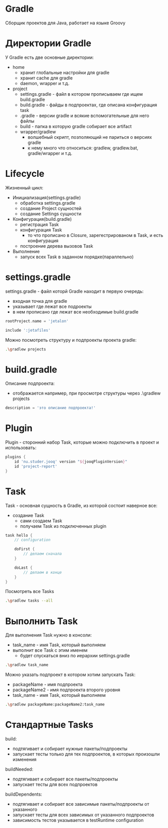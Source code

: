 # Gradle

Сборщик проектов для Java, работает на языке Groovy

# Директории Gradle

У Gradle есть две основные директории:

-   home
    -   хранит глобальные настройки для gradle
    -   хранит cache для gradle
    -   daemon, wrapper и т.д.
-   project
    -   settings.gradle - файл в котором прописываем где ищем build.gradle
    -   build.gradle - файды в подпроектах, где описана конфигурация task
    -   .gradle - версии gradle и всякие вспомогательные для него файлы
    -   build - папка в которую gradle собирает все artifact
    -   wrapper/gradlew
        -   волшебный скрипт, позполяющий не париться о версиях gradle
        -   к нему много что относиться: gradlew, gradlew.bat, gradle/wrapper и т.д.

# Lifecycle

Жизненный цикл:

-   Инициализация(settings.gradle)
    -   обработка settings.gradle
    -   создание Project сущностей
    -   создание Settings сущности
-   Конфигурация(build.gradle)
    -   регистрация Task
    -   конфигурация Task
        -   то что прописано в Closure, зарегестрированом в Task, и есть конфигурация
    -   построение дерева вызовов Task
-   Выполнение
    -   запуск всех Task в заданном порядке(параллельно)

# settings.gradle

settings.gradle - файл которй Gradle находит в первую очередь:

-   входная точка для gradle
-   указывает где лежат все подроекты
-   в нем прописано где лежат все необходимые build.gradle

```gradle
rootProject.name = 'jetalon'

include ':jetafiles'
```

Можно посмотреть структуру и подпроекты проекта gradle:

```bash
.\gradlew projects
```

# build.gradle

Описание подпроекта:

-   отображается например, при просмотре структуры через .\gradlew projects

```build.gradle
description = 'это описание подпроекта!'
```

# Plugin

Plugin - сторонний набор Task, которые можно подключить в проект и использовать:

```gradle
plugins {
    id 'nu.studer.jooq' version "${jooqPluginVersion}"
    id 'project-report'
}
```

# Task

Task - основная сущность в Gradle, из которой состоит наверное все:

-   создание Task
    -   сами создаем Task
    -   получаем Task из подключенных plugin

```gradle
task hello {
    // configuration

    doFirst {
		// делаем сначала
	}

	doLast {
		// делаем в конце
	}
}
```

Посмотреть все Tasks

```bash
.\gradlew tasks --all
```

# Выполнить Task

Для выполнения Task нужно в консоли:

-   task_name - имя Task, который выполняем
-   выполнит все Task с этим именем
    -   будет спускаться вниз по иерархии settings.gradle

```bash
.\gradlew task_name
```

Можно указать подпроект в котором хотим запускать Task:

-   packageName - имя подпроекта
-   packageName2 - имя подпроекта второго уровня
-   task_name - имя Task, который выполняем

```bash
.\gradlew packageName:packageName2:task_name
```

# Стандартные Tasks

build:

-   подтягивает и собирает нужные пакеты/подпроекты
-   запускает тесты только для тех подпроектов, в которых произошли изменения

buildNeeded:

-   подтягивает и собирает все пакеты/подпроекты
-   запускает тесты для всех подпроектов

buildDependents:

-   подтягивает и собирает все зависимые пакеты/подпроекты от указанного
-   запускает тесты для всех зависимых от указанного подпроектов
-   зависимость тестов указывается в testRuntime configuration
